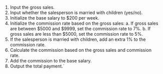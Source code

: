 1. Input the gross sales.
2. Input whether the salesperson is married with children (yes/no).
3. Initialize the base salary to $200 per week.
4. Initialize the commission rate based on the gross sales:
    a. If gross sales are between $5000 and $9999, set the commission rate to 7%.
    b. If gross sales are less than $5000, set the commission rate to 5%.
5. If the salesperson is married with children, add an extra 1% to the commission rate.
6. Calculate the commission based on the gross sales and commission rate.
7. Add the commission to the base salary.
8. Output the total payment.`   